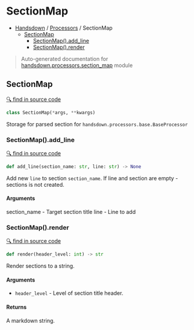 # SectionMap

- [Handsdown](./README.md) / [Processors](./handsdown_processors_index.md) / SectionMap
  - [SectionMap](#sectionmap)
    - [SectionMap().add_line](#sectionmapadd_line)
    - [SectionMap().render](#sectionmaprender)

> Auto-generated documentation for [handsdown.processors.section_map](../handsdown/processors/section_map.py) module

## SectionMap

[🔍 find in source code](../handsdown/processors/section_map.py#L6)

```python
class SectionMap(*args, **kwargs)
```

Storage for parsed section for `handsdown.processors.base.BaseProcessor`

### SectionMap().add_line

[🔍 find in source code](../handsdown/processors/section_map.py#L11)

```python
def add_line(section_name: str, line: str) -> None
```

Add new `line` to section `section_name`.
If line and section are empty - sections is not created.

#### Arguments

section_name - Target section title
line - Line to add

### SectionMap().render

[🔍 find in source code](../handsdown/processors/section_map.py#L26)

```python
def render(header_level: int) -> str
```

Render sections to a string.

#### Arguments

- `header_level` - Level of section title header.

#### Returns

A markdown string.
